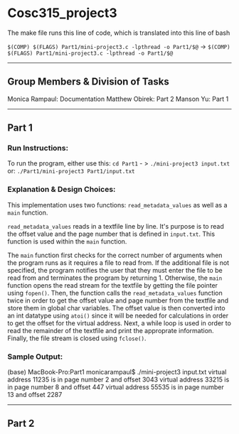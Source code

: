 # Cosc315_project3

The make file runs this line of code, which is translated into this line of bash

`$(COMP) $(FLAGS) Part1/mini-project3.c -lpthread -o Part1/$@` -> `$(COMP) $(FLAGS) Part1/mini-project3.c -lpthread -o Part1/$@`

---

## Group Members & Division of Tasks

Monica Rampaul: Documentation
Matthew Obirek: Part 2
Manson Yu: Part 1

---

## Part 1

### Run Instructions:
To run the program, either use this: `cd Part1` - > `./mini-project3 input.txt`
or:  `./Part1/mini-project3 Part1/input.txt`

### Explanation & Design Choices:
This implementation uses two functions: `read_metadata_values` as well as a `main` function. 

`read_metadata_values` reads in a textfile line by line. It's purpose is to read the offset value and the page number that is defined in `input.txt`. This function is used within the `main` function. 

The `main` function first checks for the correct number of arguments when the program runs as it requires a file to read from. If the additional file is not specified, the program notifies the user that they must enter the file to be read from and terminates the program by returning 1. Otherwise, the `main` function opens the read stream for the textfile by getting the file pointer using `fopen()`. Then, the function calls the `read_metadata_values` function twice in order to get the offset value and page number from the textfile and store them in global char variables. The offset value is then converted into an int datatype using `atoi()` since it will be needed for calculations in order to get the offset for the virtual address. Next, a while loop is used in order to read the remainder of the textfile and print the approprate information. Finally, the file stream is closed using `fclose()`. 

### Sample Output:
(base) MacBook-Pro:Part1 monicarampaul$ ./mini-project3 input.txt 
virtual address 11235 is in page number 2 and offset 3043 
virtual address 33215 is in page number 8 and offset 447 
virtual address 55535 is in page number 13 and offset 2287

---

## Part 2

